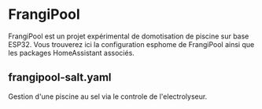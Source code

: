# FrangiPool

FrangiPool est un projet expérimental de domotisation de piscine sur base ESP32.
Vous trouverez ici la configuration esphome de FrangiPool ainsi que les packages HomeAssistant associés.

## frangipool-salt.yaml

Gestion d'une piscine au sel via le controle de l'electrolyseur.
